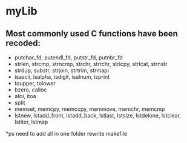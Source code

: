 # myLib

## Most commonly used C functions have been recoded:
 
* putchar_fd, putendl_fd, putstr_fd, putnbr_fd
* strlen, strcmp, strncmp, strchr, strrchr, strlcpy, strlcat, strnstr
* strdup, substr, strjoin, strtrim, strmapi
* isascii, isalpha, isdigit, isalnum, isprint
* toupper, tolower
* bzero, calloc
* atoi, itoa
* split
* memset, memcpy, memccpy, memmove, memchr, memcmp
* lstnew, lstadd_front, lstadd_back, lstlast, lstsize, lstdelone, lstclear, lstiter, lstmap

*ps need to add all in one folder rewrite makefile
